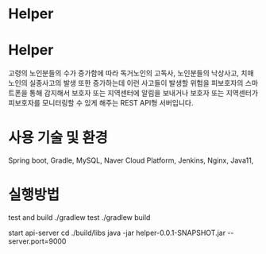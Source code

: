 # Helper

# Helper
고령의 노인분들의 수가 증가함에 따라 독거노인의 고독사, 노인분들의 낙상사고, 치매노인의 실종사고의 발생 또한 증가하는데 
이런 사고들이 발생할 위험을 피보호자의 스마트폰을 통해 감지해서 보호자 또는 지역센터에 알림을 보내거나 보호자 또는 지역센터가 피보호자를 모니터링할 수 있게 해주는 REST API형 서버입니다. 

# 사용 기술 및 환경
Spring boot, Gradle, MySQL, Naver Cloud Platform, Jenkins, Nginx, Java11,
# 실행방법
test and build
./gradlew test
./gradlew build

start api-server
cd ./build/libs 
java -jar helper-0.0.1-SNAPSHOT.jar --server.port=9000
